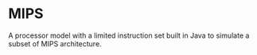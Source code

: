 # MIPS
A processor model with a limited instruction set built in Java to simulate a subset of MIPS architecture.
